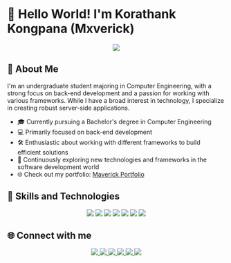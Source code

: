 # 👋 Hello World! I'm Korathank Kongpana (Mxverick)

<div align="center">
  <img src="https://readme-typing-svg.herokuapp.com/?lines=Full-Stack+Developer;AI+Enthusiast;Cyber+Security+Explorer&font=Fira%20Code&center=true&width=380&height=50">
</div>

## 💫 About Me

I'm an undergraduate student majoring in Computer Engineering, with a strong focus on back-end development and a passion for working with various frameworks. While I have a broad interest in technology, I specialize in creating robust server-side applications.

- 🎓 Currently pursuing a Bachelor's degree in Computer Engineering
- 💻 Primarily focused on back-end development
- 🛠️ Enthusiastic about working with different frameworks to build efficient solutions
- 🌱 Continuously exploring new technologies and frameworks in the software development world
- 🌐 Check out my portfolio: [Maverick Portfolio](https://mxverick.ddns.net)

## 🚀 Skills and Technologies

<p align="center">
  <img src="https://img.shields.io/badge/Node.js-43853D?style=for-the-badge&logo=node.js&logoColor=white" />
  <img src="https://img.shields.io/badge/Express.js-404D59?style=for-the-badge" />
  <img src="https://img.shields.io/badge/Python-3776AB?style=for-the-badge&logo=python&logoColor=white" />
  <img src="https://img.shields.io/badge/PHP-777BB4?style=for-the-badge&logo=php&logoColor=white" />
  <img src="https://img.shields.io/badge/MySQL-00000F?style=for-the-badge&logo=mysql&logoColor=white" />
  <img src="https://img.shields.io/badge/MongoDB-4EA94B?style=for-the-badge&logo=mongodb&logoColor=white" />
  <img src="https://img.shields.io/badge/Git-F05032?style=for-the-badge&logo=git&logoColor=white" />
</p>

## 🌐 Connect with me

<p align="center">
  <a href="https://mxverick.ddns.net">
    <img src="https://img.shields.io/badge/Portfolio-00A98F?style=for-the-badge&logo=internetexplorer&logoColor=white" />
  </a>
  <a href="https://github.com/korathak-736769">
    <img src="https://img.shields.io/badge/GitHub-100000?style=for-the-badge&logo=github&logoColor=white" />
  </a>
  <a href="https://gitlab.com/korathank.k1">
    <img src="https://img.shields.io/badge/GitLab-330F63?style=for-the-badge&logo=gitlab&logoColor=white" />
  </a>
  <a href="https://www.facebook.com/profile.php?id=100068970676013">
    <img src="https://img.shields.io/badge/Facebook-1877F2?style=for-the-badge&logo=facebook&logoColor=white" />
  </a>
  <a href="https://www.instagram.com/k.vii_ghiaccio">
    <img src="https://img.shields.io/badge/Instagram-E4405F?style=for-the-badge&logo=instagram&logoColor=white" />
  </a>
  <a href="https://www.linkedin.com/in/koratank-kongpanna-8b0798301">
    <img src="https://img.shields.io/badge/LinkedIn-0077B5?style=for-the-badge&logo=linkedin&logoColor=white" />
  </a>
</p>
